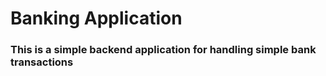 # Banking Application

### This is a simple backend application for handling simple bank transactions
